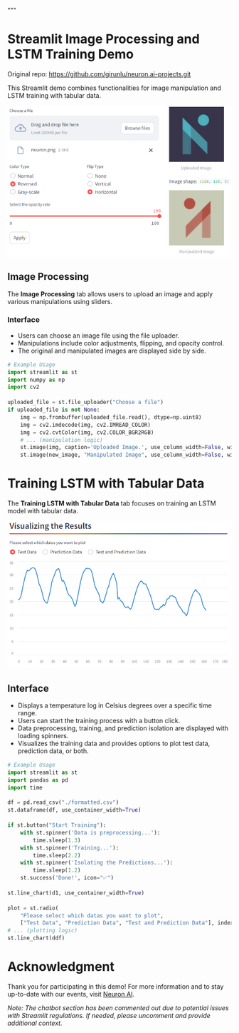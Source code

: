 """
# Streamlit Image Processing and LSTM Training Demo

Original repo: https://github.com/girunlu/neuron.ai-projects.git

This Streamlit demo combines functionalities for image manipulation and LSTM training with tabular data.

![Demo Image 1](demo1.png)

## Image Processing
The **Image Processing** tab allows users to upload an image and apply various manipulations using sliders.

### Interface
- Users can choose an image file using the file uploader.
- Manipulations include color adjustments, flipping, and opacity control.
- The original and manipulated images are displayed side by side.

```python
# Example Usage
import streamlit as st
import numpy as np
import cv2

uploaded_file = st.file_uploader("Choose a file")
if uploaded_file is not None:
    img = np.frombuffer(uploaded_file.read(), dtype=np.uint8)
    img = cv2.imdecode(img, cv2.IMREAD_COLOR)
    img = cv2.cvtColor(img, cv2.COLOR_BGR2RGB)
    # ... (manipulation logic)
    st.image(img, caption='Uploaded Image.', use_column_width=False, width=175)
    st.image(new_image, "Manipulated Image", use_column_width=False, width=175)
```

# Training LSTM with Tabular Data

The **Training LSTM with Tabular Data** tab focuses on training an LSTM model with tabular data.

![Demo Image 2](demo2.png)

## Interface
- Displays a temperature log in Celsius degrees over a specific time range.
- Users can start the training process with a button click.
- Data preprocessing, training, and prediction isolation are displayed with loading spinners.
- Visualizes the training data and provides options to plot test data, prediction data, or both.

```python
# Example Usage
import streamlit as st
import pandas as pd
import time

df = pd.read_csv("./formatted.csv")
st.dataframe(df, use_container_width=True)

if st.button("Start Training"):
    with st.spinner('Data is preprocessing...'):
        time.sleep(1.3)
    with st.spinner('Training...'):
        time.sleep(2.2)
    with st.spinner('Isolating the Predictions...'):
        time.sleep(1.2)
    st.success('Done!', icon="✅")

st.line_chart(d1, use_container_width=True)

plot = st.radio(
    "Please select which datas you want to plot",
    ["Test Data", "Prediction Data", "Test and Prediction Data"], index=0, horizontal=True)
# ... (plotting logic)
st.line_chart(ddf)
```

# Acknowledgment

Thank you for participating in this demo! For more information and to stay up-to-date with our events, visit [Neuron AI](https://neuron-ai.at/).

*Note: The chatbot section has been commented out due to potential issues with Streamlit regulations. If needed, please uncomment and provide additional context.*

